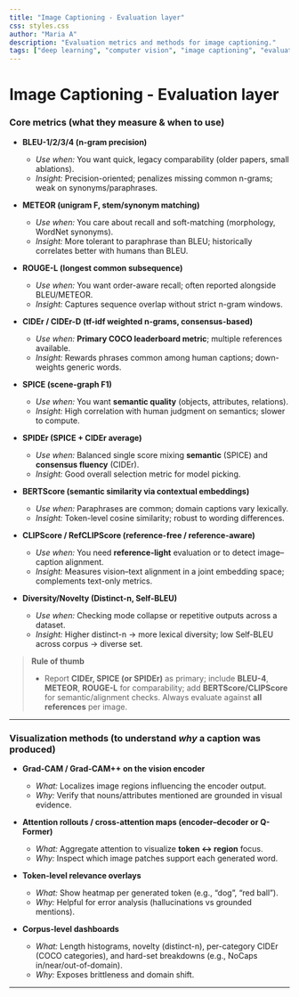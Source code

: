```yaml
---
title: "Image Captioning - Evaluation layer"
css: styles.css
author: "Maria A"
description: "Evaluation metrics and methods for image captioning."
tags: ["deep learning", "computer vision", "image captioning", "evaluation"]
---
```

# Image Captioning - Evaluation layer

### Core metrics (what they measure & when to use)

* **BLEU-1/2/3/4 (n-gram precision)**

  * *Use when:* You want quick, legacy comparability (older papers, small ablations).
  * *Insight:* Precision-oriented; penalizes missing common n-grams; weak on synonyms/paraphrases.

* **METEOR (unigram F, stem/synonym matching)**

  * *Use when:* You care about recall and soft-matching (morphology, WordNet synonyms).
  * *Insight:* More tolerant to paraphrase than BLEU; historically correlates better with humans than BLEU.

* **ROUGE-L (longest common subsequence)**

  * *Use when:* You want order-aware recall; often reported alongside BLEU/METEOR.
  * *Insight:* Captures sequence overlap without strict n-gram windows.

* **CIDEr / CIDEr-D (tf-idf weighted n-grams, consensus-based)**

  * *Use when:* **Primary COCO leaderboard metric**; multiple references available.
  * *Insight:* Rewards phrases common among human captions; down-weights generic words.

* **SPICE (scene-graph F1)**

  * *Use when:* You want **semantic quality** (objects, attributes, relations).
  * *Insight:* High correlation with human judgment on semantics; slower to compute.

* **SPIDEr (SPICE + CIDEr average)**

  * *Use when:* Balanced single score mixing **semantic** (SPICE) and **consensus fluency** (CIDEr).
  * *Insight:* Good overall selection metric for model picking.

* **BERTScore (semantic similarity via contextual embeddings)**

  * *Use when:* Paraphrases are common; domain captions vary lexically.
  * *Insight:* Token-level cosine similarity; robust to wording differences.

* **CLIPScore / RefCLIPScore (reference-free / reference-aware)**

  * *Use when:* You need **reference-light** evaluation or to detect image–caption alignment.
  * *Insight:* Measures vision–text alignment in a joint embedding space; complements text-only metrics.

* **Diversity/Novelty (Distinct-n, Self-BLEU)**

  * *Use when:* Checking mode collapse or repetitive outputs across a dataset.
  * *Insight:* Higher distinct-n → more lexical diversity; low Self-BLEU across corpus → diverse set.

> **Rule of thumb**
>
> * Report **CIDEr, SPICE (or SPIDEr)** as primary; include **BLEU-4**, **METEOR**, **ROUGE-L** for comparability; add **BERTScore/CLIPScore** for semantic/alignment checks. Always evaluate against **all references** per image.

---

### Visualization methods (to understand *why* a caption was produced)

* **Grad-CAM / Grad-CAM++ on the vision encoder**

  * *What:* Localizes image regions influencing the encoder output.
  * *Why:* Verify that nouns/attributes mentioned are grounded in visual evidence.

* **Attention rollouts / cross-attention maps (encoder–decoder or Q-Former)**

  * *What:* Aggregate attention to visualize **token ↔ region** focus.
  * *Why:* Inspect which image patches support each generated word.

* **Token-level relevance overlays**

  * *What:* Show heatmap per generated token (e.g., “dog”, “red ball”).
  * *Why:* Helpful for error analysis (hallucinations vs grounded mentions).

* **Corpus-level dashboards**

  * *What:* Length histograms, novelty (distinct-n), per-category CIDEr (COCO categories), and hard-set breakdowns (e.g., NoCaps in/near/out-of-domain).
  * *Why:* Exposes brittleness and domain shift.

---

